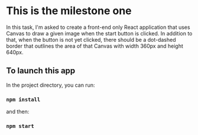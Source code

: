 # This is the milestone one

In this task, I'm asked to create a front-end only React application that uses Canvas to draw a given image when the start button is clicked. In addition to that, when the button is not yet clicked, there should be a dot-dashed border that outlines the area of that Canvas with width 360px and height 640px.

## To launch this app

In the project directory, you can run:

### `npm install`

and then:

### `npm start`
